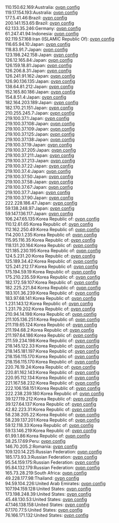 110.150.62.169:Australia: [ovpn config](vpn/110_150_62_169.ovpn)  
119.17.154.193:Australia: [ovpn config](vpn/119_17_154_193.ovpn)  
177.5.41.46:Brazil: [ovpn config](vpn/177_5_41_46.ovpn)  
200.141.153.65:Brazil: [ovpn config](vpn/200_141_153_65.ovpn)  
62.133.35.246:Germany: [ovpn config](vpn/62_133_35_246.ovpn)  
61.247.41.94:Indonesia: [ovpn config](vpn/61_247_41_94.ovpn)  
92.119.57.168:Iran (ISLAMIC Republic Of): [ovpn config](vpn/92_119_57_168.ovpn)  
116.65.94.10:Japan: [ovpn config](vpn/116_65_94_10.ovpn)  
118.83.91.7:Japan: [ovpn config](vpn/118_83_91_7.ovpn)  
123.198.242.158:Japan: [ovpn config](vpn/123_198_242_158.ovpn)  
126.12.165.84:Japan: [ovpn config](vpn/126_12_165_84.ovpn)  
126.159.18.81:Japan: [ovpn config](vpn/126_159_18_81.ovpn)  
126.206.8.31:Japan: [ovpn config](vpn/126_206_8_31.ovpn)  
126.241.91.162:Japan: [ovpn config](vpn/126_241_91_162.ovpn)  
126.90.136.135:Japan: [ovpn config](vpn/126_90_136_135.ovpn)  
138.64.81.212:Japan: [ovpn config](vpn/138_64_81_212.ovpn)  
152.165.80.186:Japan: [ovpn config](vpn/152_165_80_186.ovpn)  
154.8.51.4:Japan: [ovpn config](vpn/154_8_51_4.ovpn)  
182.164.203.189:Japan: [ovpn config](vpn/182_164_203_189.ovpn)  
182.170.21.151:Japan: [ovpn config](vpn/182_170_21_151.ovpn)  
210.255.245.7:Japan: [ovpn config](vpn/210_255_245_7.ovpn)  
219.100.37.1:Japan: [ovpn config](vpn/219_100_37_1.ovpn)  
219.100.37.108:Japan: [ovpn config](vpn/219_100_37_108.ovpn)  
219.100.37.109:Japan: [ovpn config](vpn/219_100_37_109.ovpn)  
219.100.37.125:Japan: [ovpn config](vpn/219_100_37_125.ovpn)  
219.100.37.138:Japan: [ovpn config](vpn/219_100_37_138.ovpn)  
219.100.37.19:Japan: [ovpn config](vpn/219_100_37_19.ovpn)  
219.100.37.205:Japan: [ovpn config](vpn/219_100_37_205.ovpn)  
219.100.37.211:Japan: [ovpn config](vpn/219_100_37_211.ovpn)  
219.100.37.213:Japan: [ovpn config](vpn/219_100_37_213.ovpn)  
219.100.37.22:Japan: [ovpn config](vpn/219_100_37_22.ovpn)  
219.100.37.4:Japan: [ovpn config](vpn/219_100_37_4.ovpn)  
219.100.37.50:Japan: [ovpn config](vpn/219_100_37_50.ovpn)  
219.100.37.58:Japan: [ovpn config](vpn/219_100_37_58.ovpn)  
219.100.37.67:Japan: [ovpn config](vpn/219_100_37_67.ovpn)  
219.100.37.7:Japan: [ovpn config](vpn/219_100_37_7.ovpn)  
219.100.37.90:Japan: [ovpn config](vpn/219_100_37_90.ovpn)  
222.228.186.47:Japan: [ovpn config](vpn/222_228_186_47.ovpn)  
59.138.248.97:Japan: [ovpn config](vpn/59_138_248_97.ovpn)  
59.147.136.117:Japan: [ovpn config](vpn/59_147_136_117.ovpn)  
106.247.65.135:Korea Republic of: [ovpn config](vpn/106_247_65_135.ovpn)  
110.12.61.65:Korea Republic of: [ovpn config](vpn/110_12_61_65.ovpn)  
112.162.250.49:Korea Republic of: [ovpn config](vpn/112_162_250_49.ovpn)  
114.200.1.235:Korea Republic of: [ovpn config](vpn/114_200_1_235.ovpn)  
115.95.116.35:Korea Republic of: [ovpn config](vpn/115_95_116_35.ovpn)  
118.131.20.164:Korea Republic of: [ovpn config](vpn/118_131_20_164.ovpn)  
121.185.230.195:Korea Republic of: [ovpn config](vpn/121_185_230_195.ovpn)  
124.5.231.20:Korea Republic of: [ovpn config](vpn/124_5_231_20.ovpn)  
125.189.34.42:Korea Republic of: [ovpn config](vpn/125_189_34_42.ovpn)  
125.241.212.17:Korea Republic of: [ovpn config](vpn/125_241_212_17.ovpn)  
175.194.59.19:Korea Republic of: [ovpn config](vpn/175_194_59_19.ovpn)  
175.210.235.59:Korea Republic of: [ovpn config](vpn/175_210_235_59.ovpn)  
182.172.59.107:Korea Republic of: [ovpn config](vpn/182_172_59_107.ovpn)  
182.225.221.84:Korea Republic of: [ovpn config](vpn/182_225_221_84.ovpn)  
183.101.36.239:Korea Republic of: [ovpn config](vpn/183_101_36_239.ovpn)  
183.97.68.141:Korea Republic of: [ovpn config](vpn/183_97_68_141.ovpn)  
1.231.143.12:Korea Republic of: [ovpn config](vpn/1_231_143_12.ovpn)  
1.231.79.202:Korea Republic of: [ovpn config](vpn/1_231_79_202.ovpn)  
210.94.14.198:Korea Republic of: [ovpn config](vpn/210_94_14_198.ovpn)  
211.105.136.251:Korea Republic of: [ovpn config](vpn/211_105_136_251.ovpn)  
211.119.65.124:Korea Republic of: [ovpn config](vpn/211_119_65_124.ovpn)  
211.194.68.2:Korea Republic of: [ovpn config](vpn/211_194_68_2.ovpn)  
211.197.64.186:Korea Republic of: [ovpn config](vpn/211_197_64_186.ovpn)  
211.59.234.198:Korea Republic of: [ovpn config](vpn/211_59_234_198.ovpn)  
218.145.122.33:Korea Republic of: [ovpn config](vpn/218_145_122_33.ovpn)  
218.145.181.197:Korea Republic of: [ovpn config](vpn/218_145_181_197.ovpn)  
218.156.115.170:Korea Republic of: [ovpn config](vpn/218_156_115_170.ovpn)  
218.156.115.170:Korea Republic of: [ovpn config](vpn/218_156_115_170.ovpn)  
220.76.19.24:Korea Republic of: [ovpn config](vpn/220_76_19_24.ovpn)  
220.81.162.143:Korea Republic of: [ovpn config](vpn/220_81_162_143.ovpn)  
220.95.112.134:Korea Republic of: [ovpn config](vpn/220_95_112_134.ovpn)  
221.167.58.232:Korea Republic of: [ovpn config](vpn/221_167_58_232.ovpn)  
222.106.158.151:Korea Republic of: [ovpn config](vpn/222_106_158_151.ovpn)  
222.238.239.180:Korea Republic of: [ovpn config](vpn/222_238_239_180.ovpn)  
39.127.119.212:Korea Republic of: [ovpn config](vpn/39_127_119_212.ovpn)  
39.127.64.137:Korea Republic of: [ovpn config](vpn/39_127_64_137.ovpn)  
42.82.223.31:Korea Republic of: [ovpn config](vpn/42_82_223_31.ovpn)  
58.238.205.22:Korea Republic of: [ovpn config](vpn/58_238_205_22.ovpn)  
58.239.137.201:Korea Republic of: [ovpn config](vpn/58_239_137_201.ovpn)  
59.12.118.33:Korea Republic of: [ovpn config](vpn/59_12_118_33.ovpn)  
59.13.146.219:Korea Republic of: [ovpn config](vpn/59_13_146_219.ovpn)  
61.99.1.86:Korea Republic of: [ovpn config](vpn/61_99_1_86.ovpn)  
38.25.17.69:Peru: [ovpn config](vpn/38_25_17_69.ovpn)  
146.70.205.2:Romania: [ovpn config](vpn/146_70_205_2.ovpn)  
109.120.14.225:Russian Federation: [ovpn config](vpn/109_120_14_225.ovpn)  
185.173.93.3:Russian Federation: [ovpn config](vpn/185_173_93_3.ovpn)  
95.54.159.175:Russian Federation: [ovpn config](vpn/95_54_159_175.ovpn)  
95.84.132.179:Russian Federation: [ovpn config](vpn/95_84_132_179.ovpn)  
165.73.28.219:South Africa: [ovpn config](vpn/165_73_28_219.ovpn)  
49.228.177.98:Thailand: [ovpn config](vpn/49_228_177_98.ovpn)  
94.59.104.226:United Arab Emirates: [ovpn config](vpn/94_59_104_226.ovpn)  
107.194.159.128:United States: [ovpn config](vpn/107_194_159_128.ovpn)  
173.198.248.39:United States: [ovpn config](vpn/173_198_248_39.ovpn)  
45.48.130.53:United States: [ovpn config](vpn/45_48_130_53.ovpn)  
47.146.138.158:United States: [ovpn config](vpn/47_146_138_158.ovpn)  
67.170.77.5:United States: [ovpn config](vpn/67_170_77_5.ovpn)  
76.166.171.132:United States: [ovpn config](vpn/76_166_171_132.ovpn)  
